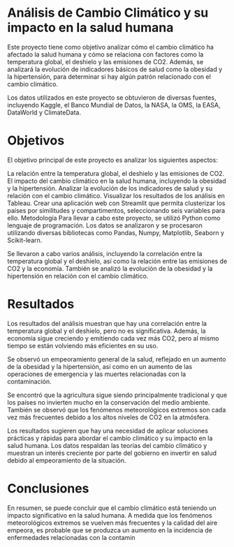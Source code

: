 
# Análisis de Cambio Climático y su impacto en la salud humana
  Este proyecto tiene como objetivo analizar cómo el cambio climático ha afectado la salud humana y cómo se relaciona con factores como la temperatura global, el     deshielo y las emisiones de CO2. Además, se analizará la evolución de indicadores básicos de salud como la obesidad y la hipertensión, para determinar si hay algún patrón relacionado con el cambio climático.

Los datos utilizados en este proyecto se obtuvieron de diversas fuentes, incluyendo Kaggle, el Banco Mundial de Datos, la NASA, la OMS, la EASA, DataWorld y ClimateData.

# Objetivos
El objetivo principal de este proyecto es analizar los siguientes aspectos:

La relación entre la temperatura global, el deshielo y las emisiones de CO2.
El impacto del cambio climático en la salud humana, incluyendo la obesidad y la hipertensión.
Analizar la evolución de los indicadores de salud y su relación con el cambio climático.
Visualizar los resultados de los análisis en Tableau.
Crear una aplicación web con Streamlit que permita clusterizar los países por similitudes y compartimentos, seleccionando seis variables para ello.
Metodología
Para llevar a cabo este proyecto, se utilizó Python como lenguaje de programación. Los datos se analizaron y se procesaron utilizando diversas bibliotecas como Pandas, Numpy, Matplotlib, Seaborn y Scikit-learn.

Se llevaron a cabo varios análisis, incluyendo la correlación entre la temperatura global y el deshielo, así como la relación entre las emisiones de CO2 y la economía. También se analizó la evolución de la obesidad y la hipertensión en relación con el cambio climático.

# Resultados
Los resultados del análisis muestran que hay una correlación entre la temperatura global y el deshielo, pero no es significativa. Además, la economía sigue creciendo y emitiendo cada vez más CO2, pero al mismo tiempo se están volviendo más eficientes en su uso.

Se observó un empeoramiento general de la salud, reflejado en un aumento de la obesidad y la hipertensión, así como en un aumento de las operaciones de emergencia y las muertes relacionadas con la contaminación.

Se encontró que la agricultura sigue siendo principalmente tradicional y que los países no invierten mucho en la conservación del medio ambiente. También se observó que los fenómenos meteorológicos extremos son cada vez más frecuentes debido a los altos niveles de CO2 en la atmósfera.

Los resultados sugieren que hay una necesidad de aplicar soluciones prácticas y rápidas para abordar el cambio climático y su impacto en la salud humana. Los datos respaldan las teorías del cambio climático y muestran un interés creciente por parte del gobierno en invertir en salud debido al empeoramiento de la situación.

# Conclusiones
En resumen, se puede concluir que el cambio climático está teniendo un impacto significativo en la salud humana. A medida que los fenómenos meteorológicos extremos se vuelven más frecuentes y la calidad del aire empeora, es probable que se produzca un aumento en la incidencia de enfermedades relacionadas con la contamin
